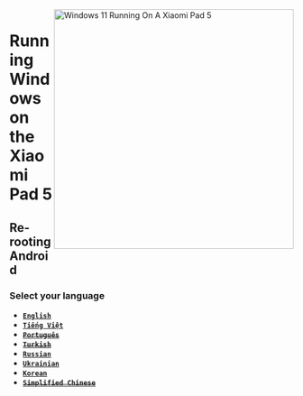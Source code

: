 <img align="right" src="https://raw.githubusercontent.com/erdilS/Port-Windows-11-Xiaomi-Pad-5/main/nabu.png" width="425" alt="Windows 11 Running On A Xiaomi Pad 5">

# Running Windows on the Xiaomi Pad 5

## Re-rooting Android

### Select your language

- [**`English`**](English/Re-rooting-en.md)
- [**`Tiếng Việt`**](Vietnamese/Re-rooting-vi.md)
- ~~[**`Português`**](Portuguese/Re-rooting-pt.md)~~
- ~~[**`Turkish`**](Turkish/Re-rooting-tr.md)~~
- [**`Russian`**](Russian/Re-rooting-ru.md)
- [**`Ukrainian`**](Ukrainian/re-root-uk.md)
- [**`Korean`**](Korean/Re-rooting-ko.md)
- ~~[**`Simplified Chinese`**](Simplified%20Chinese/re-rooting-cn.md)~~










